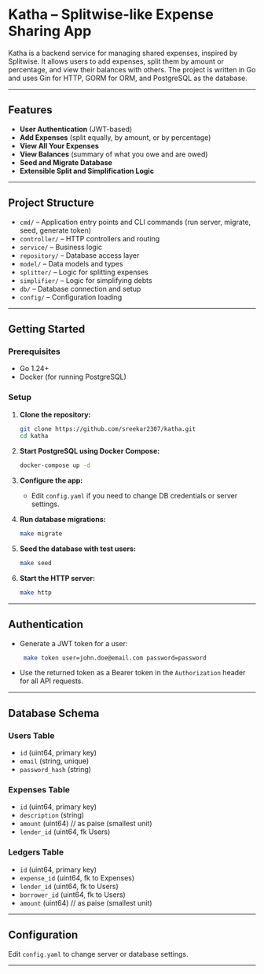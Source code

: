 # Katha – Splitwise-like Expense Sharing App

Katha is a backend service for managing shared expenses, inspired by Splitwise. It allows users to add expenses, split them by amount or percentage, and view their balances with others. The project is written in Go and uses Gin for HTTP, GORM for ORM, and PostgreSQL as the database.

---

## Features

- **User Authentication** (JWT-based)
- **Add Expenses** (split equally, by amount, or by percentage)
- **View All Your Expenses**
- **View Balances** (summary of what you owe and are owed)
- **Seed and Migrate Database**
- **Extensible Split and Simplification Logic**

---

## Project Structure

- `cmd/` – Application entry points and CLI commands (run server, migrate, seed, generate token)
- `controller/` – HTTP controllers and routing
- `service/` – Business logic
- `repository/` – Database access layer
- `model/` – Data models and types
- `splitter/` – Logic for splitting expenses
- `simplifier/` – Logic for simplifying debts
- `db/` – Database connection and setup
- `config/` – Configuration loading

---

## Getting Started

### Prerequisites

- Go 1.24+
- Docker (for running PostgreSQL)

### Setup

1. **Clone the repository:**
   ```sh
   git clone https://github.com/sreekar2307/katha.git 
   cd katha
   ```

2. **Start PostgreSQL using Docker Compose:**
   ```sh
   docker-compose up -d
   ```

3. **Configure the app:**
   - Edit `config.yaml` if you need to change DB credentials or server settings.

4. **Run database migrations:**
   ```sh
   make migrate 
   ```

5. **Seed the database with test users:**
   ```sh
   make seed
   ```

6. **Start the HTTP server:**
   ```sh
   make http
   ```

---

## Authentication

- Generate a JWT token for a user:
  ```sh
   make token user=john.doe@email.com password=password
  ```
- Use the returned token as a Bearer token in the `Authorization` header for all API requests.

---

## Database Schema

### Users Table
- `id` (uint64, primary key)
- `email` (string, unique)
- `password_hash` (string)

### Expenses Table
- `id` (uint64, primary key)
- `description` (string)
- `amount` (uint64) // as paise (smallest unit)
- `lender_id` (uint64, fk Users)

### Ledgers Table
- `id` (uint64, primary key)
- `expense_id` (uint64, fk to Expenses)
- `lender_id` (uint64, fk to Users)
- `borrower_id` (uint64, fk to Users)
- `amount` (uint64) // as paise (smallest unit)

---

## Configuration

Edit `config.yaml` to change server or database settings.

---

